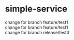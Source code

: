# simple-service
change for branch feature/test1\
change for branch feature/test1\
change for branch release/test3
